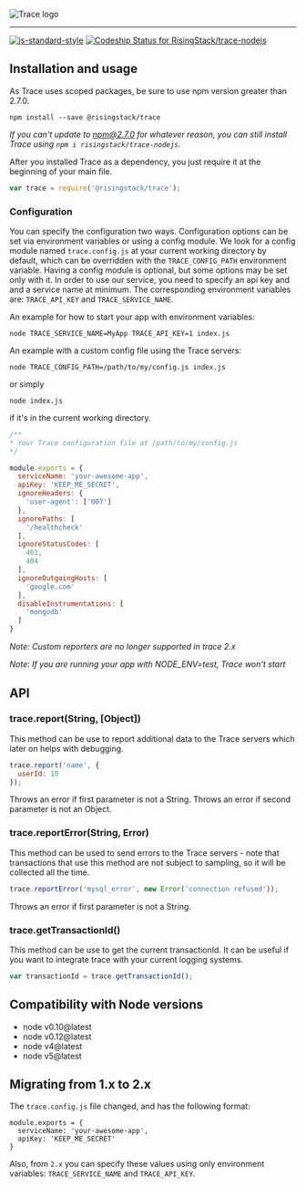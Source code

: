 ![Trace logo](https://cloud.githubusercontent.com/assets/1764512/8830445/83e8263c-309c-11e5-9f7f-aa3420e9b2f0.png)
***
[![js-standard-style](https://cdn.rawgit.com/feross/standard/master/badge.svg)](https://github.com/feross/standard)
[ ![Codeship Status for RisingStack/trace-nodejs](https://codeship.com/projects/8322f860-3ac7-0133-8753-0e111daba52d/status?branch=master)](https://codeship.com/projects/101987)

## Installation and usage

As Trace uses scoped packages, be sure to use npm version greater than 2.7.0.

```
npm install --save @risingstack/trace
```

*If you can't update to npm@2.7.0 for whatever reason, you can still install Trace using `npm i risingstack/trace-nodejs`.*

After you installed Trace as a dependency, you just require it at the beginning of your main file.
```javascript
var trace = require('@risingstack/trace');
```

### Configuration

You can specify the configuration two ways. Configuration options can be set via environment variables or using a config module. We look for a config module named `trace.config.js` at your current working directory by default, which can be overridden with the `TRACE_CONFIG_PATH` environment variable. Having a config module is optional, but some options may be set only with it. In order to use our service, you need to specify an api key and and a service name at minimum. The corresponding environment variables are: `TRACE_API_KEY` and `TRACE_SERVICE_NAME`.

An example for how to start your app with environment variables:

```
node TRACE_SERVICE_NAME=MyApp TRACE_API_KEY=1 index.js
```

An example with a custom config file using the Trace servers:

```
node TRACE_CONFIG_PATH=/path/to/my/config.js index.js
```

or simply


```
node index.js
```

if it's in the current working directory.

```javascript
/**
* Your Trace configuration file at /path/to/my/config.js
*/

module.exports = {
  serviceName: 'your-awesome-app',
  apiKey: 'KEEP_ME_SECRET',
  ignoreHeaders: {
    'user-agent': ['007']
  },
  ignorePaths: [
    '/healthcheck'
  ],
  ignoreStatusCodes: [
    401,
    404
  ],
  ignoreOutgoingHosts: [
    'google.com'
  ],
  disableInstrumentations: [
    'mongodb'
  ]
}
```

*Note: Custom reporters are no longer supported in trace 2.x*

*Note: If you are running your app with NODE_ENV=test, Trace won't start*

## API

### trace.report(String, [Object])

This method can be use to report additional data to the Trace servers which later on helps with debugging.

```javascript
trace.report('name', {
  userId: 10
});
```

Throws an error if first parameter is not a String.
Throws an error if second parameter is not an Object.

### trace.reportError(String, Error)

This method can be used to send errors to the Trace servers - note that transactions that use
this method are not subject to sampling, so it will be collected all the time.

```javascript
trace.reportError('mysql_error', new Error('connection refused'));
```

Throws an error if first parameter is not a String.

### trace.getTransactionId()

This method can be use to get the current transactionId. It can be useful if you want to integrate trace with your
current logging systems.

```javascript
var transactionId = trace.getTransactionId();
```

## Compatibility with Node versions

* node v0.10@latest
* node v0.12@latest
* node v4@latest
* node v5@latest

## Migrating from 1.x to 2.x

The `trace.config.js` file changed, and has the following format:

```
module.exports = {
  serviceName: 'your-awesome-app',
  apiKey: 'KEEP_ME_SECRET'
}
```

Also, from `2.x` you can specify these values using only environment variables: `TRACE_SERVICE_NAME` and `TRACE_API_KEY`.
